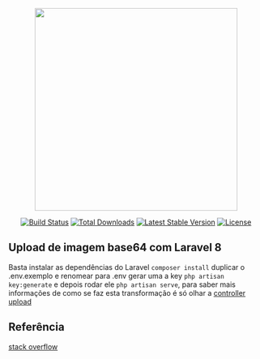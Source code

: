 <p align="center"><a href="https://laravel.com" target="_blank"><img src="https://raw.githubusercontent.com/laravel/art/master/logo-lockup/5%20SVG/2%20CMYK/1%20Full%20Color/laravel-logolockup-cmyk-red.svg" width="400"></a></p>

<p align="center">
<a href="https://travis-ci.org/laravel/framework"><img src="https://travis-ci.org/laravel/framework.svg" alt="Build Status"></a>
<a href="https://packagist.org/packages/laravel/framework"><img src="https://img.shields.io/packagist/dt/laravel/framework" alt="Total Downloads"></a>
<a href="https://packagist.org/packages/laravel/framework"><img src="https://img.shields.io/packagist/v/laravel/framework" alt="Latest Stable Version"></a>
<a href="https://packagist.org/packages/laravel/framework"><img src="https://img.shields.io/packagist/l/laravel/framework" alt="License"></a>
</p>

## Upload de imagem base64 com Laravel 8


Basta instalar as dependências do Laravel `composer install` duplicar o .env.exemplo e renomear para .env gerar uma a key `php artisan key:generate` e depois rodar ele `php artisan serve`, para saber mais informações de como se faz esta transformação é só olhar a [controller upload](https://github.com/Lvitoria/laravel-upload-base64-imagem/blob/master/app/Http/Controllers/upload.php)

## Referência
[stack overflow](https://pt.stackoverflow.com/questions/153357/upload-de-imagem-transformando-para-base64-laravel)
